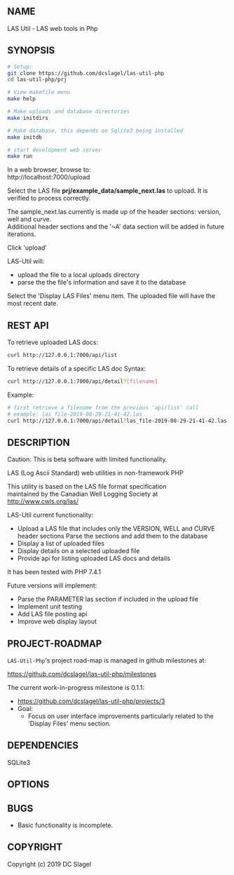 NAME
----

LAS Util - LAS web tools in Php 

SYNOPSIS
--------

 ```bash
# Setup:
git clone https://github.com/dcslagel/las-util-php
cd las-util-php/prj

# View makefile menu
make help

# Make uploads and database directories
make initdirs

# Make database, this depends on Sqlite3 being installed
make initdb

# start development web server
make run
```

In a web browser, browse to:    
http://localhost:7000/upload

Select the LAS file **prj/example_data/sample_next.las** to upload.  It is
verified to process correctly.

The sample_next.las currently is made up of the header sections: version, well
and curve.  
Additional header sections and the '~A' data section will be added
in future iterations.

Click 'upload'    

  LAS-Util will:
  - upload the file to a local uploads directory
  - parse the the file's information and save it to the database

Select the 'Display LAS Files' menu item. The uploaded file will have the most recent date.

REST API
--------

To retrieve uploaded LAS docs:
```bash
curl http://127.0.0.1:7000/api/list
```

To retrieve details of a specific LAS doc 
Syntax:    
```bash
curl http://127.0.0.1:7000/api/detail?[filename]    
```

Example:     
```bash
# first retrieve a filename from the previous 'api/list' call
# example: las_file-2019-08-29-21-41-42.las
curl http://127.0.0.1:7000/api/detail?las_file-2019-08-29-21-41-42.las
```


DESCRIPTION
-----------
Caution: This is beta software with limited functionality.

LAS (Log Ascii Standard) web utilities in non-framework PHP

This utility is based on the LAS file format specification   
maintained by the Canadian Well Logging Society at   
http://www.cwls.org/las/


LAS-Util current functionality:
- Upload a LAS file that includes only the VERSION, WELL and CURVE header
  sections
  Parse the sections and add them to the database
- Display a list of uploaded files
- Display details on a selected uploaded file
- Provide api for listing uploaded LAS docs and details


It has been tested with PHP 7.4.1 


Future versions will implement:
- Parse the PARAMETER las section if included in the upload file
- Implement unit testing
- Add LAS file posting api
- Improve web display layout

PROJECT-ROADMAP
---------------
`LAS-Util-Php`'s project road-map is managed in github milestones at:    

https://github.com/dcslagel/las-util-php/milestones

The current work-in-progress milestone is 0.1.1:

- https://github.com/dcslagel/las-util-php/projects/3
- Goal: 
  - Focus on user interface improvements particularly related to the 'Display Files' menu section.


DEPENDENCIES
------------

SQLite3



OPTIONS
-------


BUGS
----

- Basic functionality is incomplete.


COPYRIGHT
------

Copyright (c) 2019 DC Slagel
